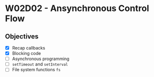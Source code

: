 # W02D02 - Ansynchronous Control Flow

## Objectives
- [X] Recap callbacks
- [X] Blocking code
- [ ] Asynchronous programming
- [ ] `setTimeout` and `setInterval`
- [ ] File system functions `fs`